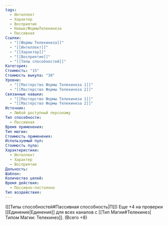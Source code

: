 ```yaml
---
tags:
  - Интеллект
  - Характер
  - Восприятие
  - Навык/ФормыТелекинеза
  - Пассивная
Ссылки:
  - "[[Формы Телекинеза]]"
  - "[[Интеллект]]"
  - "[[Характер]]"
  - "[[Восприятие]]"
  - "[[Типы способностей]]"
Категория: 
Стоимость: "15"
Стоимость выкупа: "30"
Уровни:
  - "[[Мастерство Формы Телекинеза 1]]"
  - "[[Мастерство Формы Телекинеза 2]]"
Связанные навыки:
  - "[[Мастерство Формы Телекинеза 1]]"
  - "[[Мастерство Формы Телекинеза 2]]"
Источник:
  - Любой доступный персонажу
Тип способности:
  - Пассивная
Время применения: 
Тип магии: 
Стоимость применения: 
Используемый пул: 
Стоимость пула: 
Характеристики:
  - Интеллект
  - Характер
  - Восприятие
Дальность: 
Шаблон: 
Количество целей: 
Время действия:
  - Пассивно-постоянно
Тип воздействия:
---
```

([[Типы способностей#Пассивная способность|П]]) Еще +4 на проверки [[Единение|Единения]] для всех каналов с [[Тип Магии#Телекинез|Типом Магии: Телекинез]]. (Всего +8)